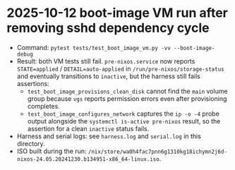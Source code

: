 # 2025-10-12 boot-image VM run after removing sshd dependency cycle

* Command: `pytest tests/test_boot_image_vm.py -vv --boot-image-debug`
* Result: both VM tests still fail. `pre-nixos.service` now reports `STATE=applied` / `DETAIL=auto-applied` in `/run/pre-nixos/storage-status` and eventually transitions to `inactive`, but the harness still fails assertions:
  * `test_boot_image_provisions_clean_disk` cannot find the `main` volume group because `vgs` reports permission errors even after provisioning completes.
  * `test_boot_image_configures_network` captures the `ip -o -4` probe output alongside the `systemctl is-active pre-nixos` result, so the assertion for a clean `inactive` status fails.
* Harness and serial logs: see `harness.log` and `serial.log` in this directory.
* ISO built during the run: `/nix/store/wa0h4fac7pnn6g1310kg18ichymn2j6d-nixos-24.05.20241230.b134951-x86_64-linux.iso`.
